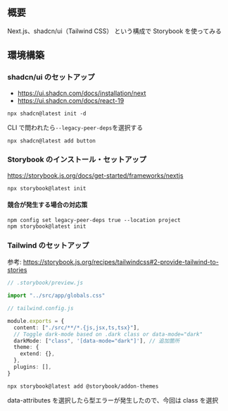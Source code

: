 ## 概要

Next.js、shadcn/ui（Tailwind CSS） という構成で Storybook を使ってみる

## 環境構築

### shadcn/ui のセットアップ

- https://ui.shadcn.com/docs/installation/next
- https://ui.shadcn.com/docs/react-19

```
npx shadcn@latest init -d
```

CLI で問われたら`--legacy-peer-deps`を選択する

```
npx shadcn@latest add button
```

### Storybook のインストール・セットアップ

https://storybook.js.org/docs/get-started/frameworks/nextjs

```
npx storybook@latest init
```

#### 競合が発生する場合の対応策

```
npm config set legacy-peer-deps true --location project
npm storybook@latest init
```

### Tailwind のセットアップ

参考: https://storybook.js.org/recipes/tailwindcss#2-provide-tailwind-to-stories

```ts
// .storybook/preview.js

import "../src/app/globals.css"
```

```ts
// tailwind.config.js

module.exports = {
  content: ["./src/**/*.{js,jsx,ts,tsx}"],
  // Toggle dark-mode based on .dark class or data-mode="dark"
  darkMode: ["class", '[data-mode="dark"]'], // 追加箇所
  theme: {
    extend: {},
  },
  plugins: [],
}
```

```
npx storybook@latest add @storybook/addon-themes
```

data-attributes を選択したら型エラーが発生したので、今回は class を選択
